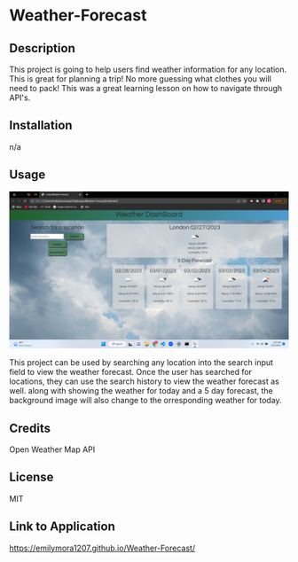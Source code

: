 # Weather-Forecast

## Description

This project is going to help users find weather information for any location. This is great for planning a trip! No more guessing what clothes you will need to pack! This was a great learning lesson on how to navigate through API's. 

## Installation

n/a

## Usage

![alt text](./assets/images/forecast-screenshot.png)

This project can be used by searching any location into the search input field to view the weather forecast. Once the user has searched for locations, they can use the search history to view the weather forecast as well. along with showing the weather for today and a 5 day forecast, the background image will also change to the orresponding weather for today. 

## Credits

Open Weather Map API

## License

MIT

## Link to Application

https://emilymora1207.github.io/Weather-Forecast/